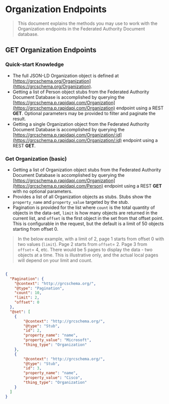 # Organization Endpoints

> This document explains the methods you may use to work with the Organization endpoints in the Federated Authority Document database.

## GET Organization Endpoints

### Quick-start Knowledge

* The full JSON-LD Organization object is defined at [https://grcschema.org/Organization](https://grcschema.org/Organization).
* Getting a list of Person object stubs from the Federated Authority Document Database is accomplished by querying the [https://grcschema.p.rapidapi.com/Organization](https://grcschema.p.rapidapi.com/Organization) endpoint using a REST **GET**. Optional parameters may be provided to filter and paginate the result.
* Getting a single Organization object from the Federated Authority Document Database is accomplished by querying the [https://grcschema.p.rapidapi.com/Organization/:id](https://grcschema.p.rapidapi.com/Organization/:id) endpoint using a REST **GET**.

### Get Organization (basic)

* Getting a list of Organization object stubs from the Federated Authority Document Database is accomplished by querying the [https://grcschema.p.rapidapi.com/Organization](https://grcschema.p.rapidapi.com/Person) endpoint using a REST **GET** with no optional parameters.
* Provides a list of all Organization objects as stubs. Stubs show the `property_name` and `property_value` targeted by the stub.
* Pagination is provided for the list where `count` is the total quantity of objects in the data-set, `limit` is how many objects are returned in the current list, and `offset` is the first object in the set from that offset point. This is configurable in the request, but the default is a limit of 50 objects starting from offset 0.

> In the below example, with a limit of 2, page 1 starts from offset 0 with two values (`limit`). Page 2 starts from `offset`= 2. Page 3 from `offset`= 4, etc. There would be 5 pages to display the data - two objects at a time. This is illustrative only, and the actual local pages will depend on your limit and count.

```json

{
  "Pagination": {
    "@context": "http://grcschema.org/",
    "@type": "Pagination",
    "count": 10,
    "limit": 2,
    "offset": 0
  },
  "@set": [
    {
        "@context": "http://grcschema.org/",
        "@type": "Stub",
        "id": 2,
        "property_name": "name",
        "property_value": "Microsoft",
        "thing_type": "Organization"
    },
    {
        "@context": "http://grcschema.org/",
        "@type": "Stub",
        "id": 3,
        "property_name": "name",
        "property_value": "Cisco",
        "thing_type": "Organization"
    }
  ]
}

```
